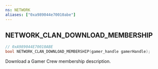 ```yaml
---
ns: NETWORK
aliases: ["0xa989044e70010abe"]
---
```

## NETWORK_CLAN_DOWNLOAD_MEMBERSHIP

```c
// 0xA989044E70010ABE
bool NETWORK_CLAN_DOWNLOAD_MEMBERSHIP(gamer_handle gamerHandle);
```

Download a Gamer Crew membership description.

